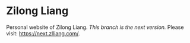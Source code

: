 # Zilong Liang

Personal website of Zilong Liang. _This branch is the next version._ Please visit: https://next.zlliang.com/.
